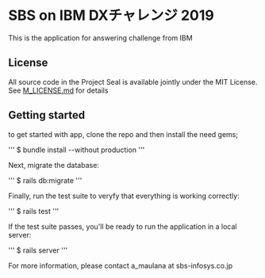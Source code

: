 # SBS on IBM DXチャレンジ 2019

This is the application for answering challenge from IBM

## License

All source code in the Project Seal is available jointly under the MIT License. See [M_LICENSE.md](M_LICENSE.md) for details

## Getting started

to get started with app, clone the repo and then install the need gems;

'''
$ bundle install --without production
'''

Next, migrate the database:

'''
$ rails db:migrate
'''

Finally, run the test suite to veryfy that everything is working correctly:

'''
$ rails test
'''

If the test suite passes, you'll be ready to run the application in a local server:

'''
$ rails server
'''

For more information, please contact a_maulana at sbs-infosys.co.jp
